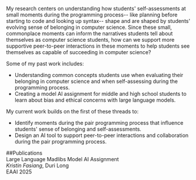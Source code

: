 <p>
My research centers on understanding how students' self-assessments at small moments during the programming process-- like planning before starting to code and looking up syntax-- shape and are shaped by students' evolving sense of belonging in computer science. Since these small, commonplace moments can inform the narratives students tell about themselves as computer science students, how can we support more supportive peer-to-peer interactions in these moments to help students see themselves as capable of succeeding in computer science?  

Some of my past work includes:  
- Understanding common concepts students use when evaluating their belonging in computer science and when self-assessing during the programming process.  
- Creating a model AI assignment for middle and high school students to learn about bias and ethical concerns with large language models.  

My current work builds on the first of these threads to:
- Identify moments during the pair programming process that influence students' sense of belonging and self-assessments.  
- Design an AI tool to support peer-to-peer interactions and collaboration during the pair programming process.  

##Publications  
Large Language Madlibs Model AI Assignment  
*Kristin Fasiang*, Duri Long  
EAAI 2025
